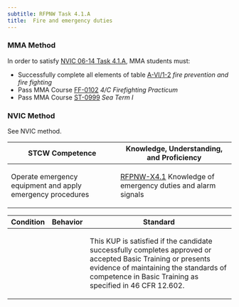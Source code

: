 ```yaml
---
subtitle: RFPNW Task 4.1.A 
title:  Fire and emergency duties
---
```



### MMA Method

In order to satisfy  [NVIC 06-14  Task  4.1.A]({{site.baseurl}}/assets/images/nvic-06-14.pdf), MMA students must:

* Successfully complete all elements of table [A-VI/1-2]( {{site.baseurl}}/tables/612) *fire prevention and fire fighting*
* Pass MMA Course [FF-0102]( {{site.baseurl}}/courses/FF-0102) *4/C Firefighting Practicum*
* Pass MMA Course [ST-0999]( {{site.baseurl}}/courses/ST-0999) *Sea Term I*


### NVIC Method

<a onclick="togglevisibility('nvic_methods')" >See NVIC method.</a>

<div id='nvic_methods' class='hide'>

<table>
<thead>
<tr>
<th class='forty'> STCW Competence </th>
<th class='sixty'> Knowledge, Understanding, and Proficiency </th>
</tr>
</thead>




<tbody>
<tr><td markdown='1'>

Operate emergency equipment and apply emergency procedures

</td><td markdown='1'>

[RFPNW-X4.1](../../tables/24.html#RFPNW-X4.1) Knowledge of emergency duties and alarm signals

</td></tr>


</tbody>
</table>


<table>
<thead>
<tr><th class='twenty'>  Condition </th><th class='twenty'> Behavior </th><th  class='sixty'>Standard </th></tr>
</thead>
<tbody >



<tr><td markdown='1'>


</td><td markdown='1'>


<br>

<div class="tooltip">
<span class="tooltiptext">
</span>
</div>


</td><td markdown='1'>

This KUP is satisfied if the candidate successfully completes approved or accepted Basic Training or presents evidence of maintaining the standards of competence in Basic Training as specified in 46 CFR 12.602.

</td></tr>
</tbody>
</table>
</div>

